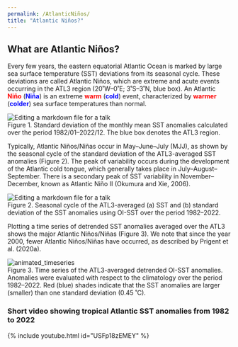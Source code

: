 ```yaml
---
permalink: /AtlanticNiños/
title: "Atlantic Niños?"
---
```


## What are Atlantic Niños? 
Every few years, the eastern equatorial Atlantic Ocean is marked by large sea surface temperature (SST) deviations from its seasonal cycle. These deviations are called Atlantic Niños, which are extreme and acute events occurring in the ATL3 region (20˚W–0˚E; 3˚S–3˚N, blue box). An Atlantic <span style="color:red">**Niño**</span> (<span style="color:blue">**Niña**</span>) is an extreme <span style="color:red"> **warm** </span> (<span style="color:blue">**cold**</span>) event, characterized by <span style="color:red">**warmer**</span> (<span style="color:blue">**colder**</span>) sea surface temperatures than normal. 

![Editing a markdown file for a talk](https://raw.githubusercontent.com/aprig/arthurprigent/master/_pages/figure_atl3.png)  
Figure 1. Standard deviation of the monthly mean SST anomalies calculated over the period 1982/01–2022/12. The blue box denotes the ATL3 region. 

Typically, Atlantic Niños/Niñas occur in May–June–July (MJJ), as shown by the seasonal cycle of the standard deviation of the ATL3-averaged SST anomalies (Figure 2). The peak of variability occurs during the development of the Atlantic cold tongue, which generally takes place in July–August–September. There is a secondary peak of SST variability in November–December, known as Atlantic Niño II (Okumura and Xie, 2006).

![Editing a markdown file for a talk](https://raw.githubusercontent.com/aprig/arthurprigent/master/_pages/figure_seasonal_cycles_atl3.png)  
Figure 2. Seasonal cycle of the ATL3-averaged (a) SST and (b) standard deviation of the SST anomalies using OI-SST over the period 1982–2022. 

Plotting a time series of detrended SST anomalies averaged over the ATL3 shows the major Atlantic Niños/Niñas (Figure 3). We note that since the year 2000, fewer Atlantic Niños/Niñas have occurred, as described by Prigent et al. (2020a).  

![animated_timeseries](https://github.com/aprig/arthurprigent/blob/master/_pages/animation_8.gif?raw=true)  
Figure 3. Time series of the ATL3-averaged detrended OI-SST anomalies. Anomalies were evaluated with respect to the climatology over the period 1982–2022. Red (blue) shades indicate that the SST anomalies are larger (smaller) than one standard deviation (0.45 ˚C).  

### Short video showing tropical Atlantic SST anomalies from 1982 to 2022  

{% include youtube.html id="USFp18zEMEY" %}
